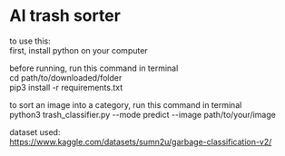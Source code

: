 # AI trash sorter

to use this:  
first, install python on your computer  

before running, run this command in terminal  
cd path/to/downloaded/folder   
pip3 install -r requirements.txt  

to sort an image into a category, run this command in terminal  
python3 trash_classifier.py --mode predict --image path/to/your/image  

dataset used:  
https://www.kaggle.com/datasets/sumn2u/garbage-classification-v2/
